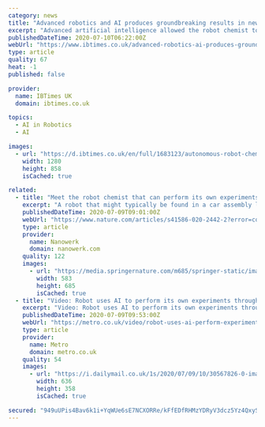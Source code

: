 ```yaml
---
category: news
title: "Advanced robotics and AI produces groundbreaking results in new experiment"
excerpt: "Advanced artificial intelligence allowed the robot chemist to discover a unique type of photocatalyst that is polymeric in nature."
publishedDateTime: 2020-07-10T06:22:00Z
webUrl: "https://www.ibtimes.co.uk/advanced-robotics-ai-produces-groundbreaking-results-new-experiment-1680509"
type: article
quality: 67
heat: -1
published: false

provider:
  name: IBTimes UK
  domain: ibtimes.co.uk

topics:
  - AI in Robotics
  - AI

images:
  - url: "https://d.ibtimes.co.uk/en/full/1683123/autonomous-robot-chemist-presents-first-discovery.png"
    width: 1280
    height: 858
    isCached: true

related:
  - title: "Meet the robot chemist that can perform its own experiments (w/video)"
    excerpt: "A robot that might typically be found in a car assembly line can be modified to operate in a chemistry laboratory alongside humans, reports a paper published this week in Nature (\"A mobile robotic chemist\"). The robot is linked to machine-learning ..."
    publishedDateTime: 2020-07-09T09:01:00Z
    webUrl: "https://www.nature.com/articles/s41586-020-2442-2?error=cookies_not_supported&code=38be8451-0069-41f6-a957-dd1f7ef6c2d8"
    type: article
    provider:
      name: Nanowerk
      domain: nanowerk.com
    quality: 122
    images:
      - url: "https://media.springernature.com/m685/springer-static/image/art%3A10.1038%2Fs41586-020-2442-2/MediaObjects/41586_2020_2442_Fig1_HTML.png"
        width: 583
        height: 685
        isCached: true
  - title: "Video: Robot uses AI to perform its own experiments through lockdown"
    excerpt: "Video: Robot uses AI to perform its own experiments through lockdown A factory robot is retooled with artificial intelligence to perform tasks that would take a human months to complete ..."
    publishedDateTime: 2020-07-09T09:53:00Z
    webUrl: "https://metro.co.uk/video/robot-uses-ai-perform-experiments-lockdown-2207528/"
    type: article
    provider:
      name: Metro
      domain: metro.co.uk
    quality: 54
    images:
      - url: "https://i.dailymail.co.uk/1s/2020/07/09/10/30567826-0-image-a-12_1594287553159.jpg"
        width: 636
        height: 358
        isCached: true

secured: "949uUPis4Bav6k1i+YqWUe6sE7NCXORRe/kFfEDfRHMzYDRyV3dcz5Yz4QxyS6rCnqCawQtC77J/Le15Goa2wUHmVb0WF37eQ0bbKqz1EDj1C/wmdaCkWcdcwJK2eq1AOpllX9JoRz06lSP/pOlSkm1jGu2RC29g6hMIUycszaL8K500MxEuABb1IMPd14P8oT0IhmR5cRQrJ0dSAdDxBVWfCDgXYqNcHskhRQAA9+mbayRoXOjB8VV5ld5Y3UnnFnLTTVE4iohqnIQTj8E5ZM/uSxg/3rF0qsc+j4OHNkvAsD3HUQ1Yq2DQcMPZLBxKBVWj1ucrrWTMYUvyMu0P6g==;CGuIhj04ekvSYlzcmLBEfQ=="
---
```


